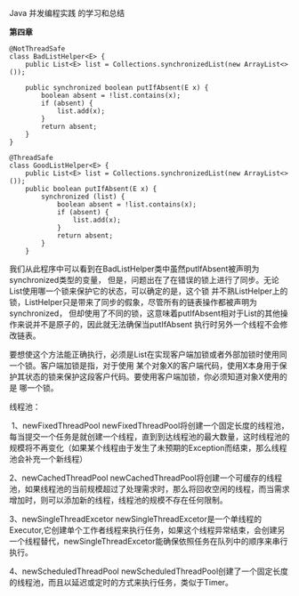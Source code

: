 Java 并发编程实践
      的学习和总结
      

**第四章**
```
@NotThreadSafe
class BadListHelper<E> {
    public List<E> list = Collections.synchronizedList(new ArrayList<>());

    public synchronized boolean putIfAbsent(E x) {
        boolean absent = !list.contains(x);
        if (absent) {
            list.add(x);
        }
        return absent;
    }
}

@ThreadSafe
class GoodListHelper<E> {
    public List<E> list = Collections.synchronizedList(new ArrayList<>());
    public boolean putIfAbsent(E x) {
        synchronized (list) {
            boolean absent = !list.contains(x);
            if (absent) {
                list.add(x);
            }
            return absent;
        }
    }
```

   我们从此程序中可以看到在BadListHelper类中虽然putIfAbsent被声明为synchronized类型的变量，
但是，问题出在了在错误的锁上进行了同步。无论List使用哪一个锁来保护它的状态，可以确定的是，这个锁
并不熟ListHelper上的锁，ListHelper只是带来了同步的假象，尽管所有的链表操作都被声明为synchronized，
但却使用了不同的锁，这意味着putIfAbsent相对于List的其他操作来说并不是原子的，因此就无法确保当putIfAbsent
执行时另外一个线程不会修改链表。

   要想使这个方法能正确执行，必须是List在实现客户端加锁或者外部加锁时使用同一个锁。客户端加锁是指，对于使用
某个对象X的客户端代码，使用X本身用于保护其状态的锁来保护这段客户代码。要使用客户端加锁，你必须知道对象X使用的是
哪一个锁。

线程池：

  1、newFixedThreadPool  newFixedThreadPool将创建一个固定长度的线程池，每当提交一个任务是就创建一个线程，直到到达线程池的最大数量，这时线程池的规模将不再变化（如果某个线程由于发生了未预期的Exception而结束，那么线程池会补充一个新线程）

  2、newCachedThreadPool newCachedThreadPool将创建一个可缓存的线程池，如果线程池的当前规模超过了处理需求时，那么将回收空闲的线程，而当需求增加时，则可以添加新的线程，线程池的规模不存在任何限制。
  
  3、newSingleThreadExcetor newSingleThreadExcetor是一个单线程的Executor,它创建单个工作者线程来执行任务，如果这个线程异常结束，会创建另一个线程替代，newSingleThreadExcetor能确保依照任务在队列中的顺序来串行执行。
  
  4、newScheduledThreadPool newScheduledThreadPool创建了一个固定长度的线程池，而且以延迟或定时的方式来执行任务，类似于Timer。
